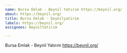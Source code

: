 ```yaml
---
name: Bursa Emlak - Beynil Yatırım https://beynil.org/
about: https://beynil.org/
title: Bursa Emlak - beynilyatirim
labels: https://beynil.org/
assignees: BeynilYatirim

---
```


Bursa Emlak - Beynil Yatırım https://beynil.org/
